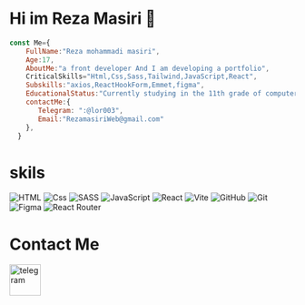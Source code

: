 # Hi im Reza Masiri 👋

```js
const Me={
    FullName:"Reza mohammadi masiri",
    Age:17,
    AboutMe:"a front developer And I am developing a portfolio",
    CriticalSkills="Html,Css,Sass,Tailwind,JavaScript,React",
    Subskills:"axios,ReactHookForm,Emmet,figma",
    EducationalStatus:"Currently studying in the 11th grade of computer science",
    contactMe:{
       Telegram: ":@lor003",
       Email:"RezamasiriWeb@gmail.com"
    },
  }
```
# skils
<img alt="HTML" src="https://img.shields.io/badge/HTML-E34F26?logo=html5&logoColor=white&style=for-the-badge" /> <img alt="Css" src="https://img.shields.io/badge/CSS-1572B6?logo=css3&logoColor=white&style=for-the-badge" /> ![SASS](https://img.shields.io/badge/SASS-hotpink.svg?style=for-the-badge&logo=SASS&logoColor=white)  <img alt="JavaScript" src="https://img.shields.io/badge/JavaScript-F7DF1E?logo=javascript&logoColor=white&style=for-the-badge" /> ![React](https://img.shields.io/badge/react-%2320232a.svg?style=for-the-badge&logo=react&logoColor=%2361DAFB) ![Vite](https://img.shields.io/badge/vite-%23646CFF.svg?style=for-the-badge&logo=vite&logoColor=white)
![GitHub](https://img.shields.io/badge/github-%23121011.svg?style=for-the-badge&logo=github&logoColor=white) ![Git](https://img.shields.io/badge/git-%23F05033.svg?style=for-the-badge&logo=git&logoColor=white) ![Figma](https://img.shields.io/badge/figma-%23F24E1E.svg?style=for-the-badge&logo=figma&logoColor=white) ![React Router](https://img.shields.io/badge/React_Router-CA4245?style=for-the-badge&logo=react-router&logoColor=white)

# Contact Me
[<img width="55" height="55" src="https://img.icons8.com/3d-fluency/55/telegram.png" alt="telegram"/>](https://t.me/lor003)
